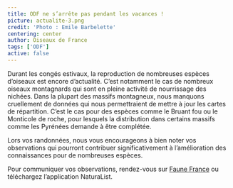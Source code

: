 ```yaml
---
title: ODF ne s’arrête pas pendant les vacances !
picture: actualite-3.png
credit: 'Photo : Emile Barbelette'
centering: center
author: Oiseaux de France
tags: ['ODF']
active: false
---
```


Durant les congés estivaux, la reproduction de nombreuses espèces d’oiseaux est encore d’actualité. C’est notamment le cas de nombreux oiseaux montagnards qui sont en pleine activité de nourrissage des nichées. Dans la plupart des massifs montagneux, nous manquons cruellement de données qui nous permettraient de mettre à jour les cartes de répartition. C’est le cas pour des espèces comme le Bruant fou ou le Monticole de roche, pour lesquels la distribution dans certains massifs comme les Pyrénées demande à être complétée.

Lors vos randonnées, nous vous encourageons à bien noter vos observations qui pourront contribuer significativement à l’amélioration des connaissances pour de nombreuses espèces.

Pour communiquer vos observations, rendez-vous sur [Faune France](www.faune-france.org) ou téléchargez l’application NaturaList.
